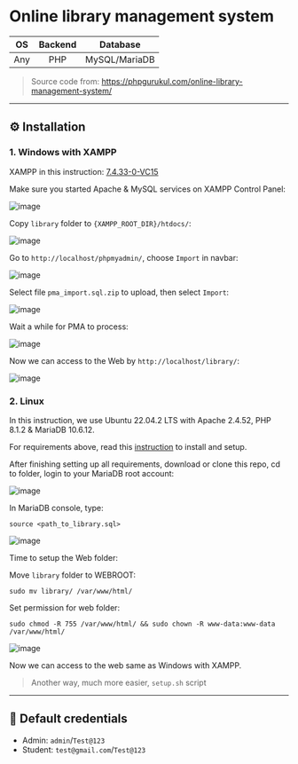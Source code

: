 # Online library management system

|  OS | Backend |    Database   |
|:---:|:-------:|:-------------:|
| Any |   PHP   | MySQL/MariaDB |

> Source code from: https://phpgurukul.com/online-library-management-system/
---

## **⚙️ Installation**

### **1. Windows with XAMPP**

XAMPP in this instruction: [7.4.33-0-VC15](https://sourceforge.net/projects/xampp/files/XAMPP%20Windows/7.4.33/xampp-portable-windows-x64-7.4.33-0-VC15.zip/download)

Make sure you started Apache & MySQL services on XAMPP Control Panel:

![image](https://github.com/MinhAnh1610/DBS401/assets/89181534/479b8db3-923a-4686-879e-cff0de69e472)

Copy `library` folder to `{XAMPP_ROOT_DIR}/htdocs/`:

![image](https://github.com/MinhAnh1610/DBS401/assets/89181534/296666dc-0a83-452c-a088-62f8c33e8921)

Go to `http://localhost/phpmyadmin/`, choose `Import` in navbar:

![image](https://github.com/MinhAnh1610/DBS401/assets/89181534/0c2d1f3f-cb47-477b-870f-f86880316fd4)

Select file `pma_import.sql.zip` to upload, then select `Import`:

![image](https://github.com/MinhAnh1610/DBS401/assets/89181534/7808c8fb-2c75-4784-af7d-5a5433bd3f57)

Wait a while for PMA to process:

![image](https://github.com/MinhAnh1610/DBS401/assets/89181534/21272ccc-965f-4cff-bdb2-3722ac6ec051)

Now we can access to the Web by `http://localhost/library/`:

![image](https://github.com/MinhAnh1610/DBS401/assets/89181534/8df1d313-1f55-4d7a-a00d-bbc6da4de540)

### **2. Linux**

In this instruction, we use Ubuntu 22.04.2 LTS with Apache 2.4.52, PHP 8.1.2 & MariaDB 10.6.12.

For requirements above, read this [instruction](https://www.digitalocean.com/community/tutorials/how-to-install-linux-apache-mysql-php-lamp-stack-on-ubuntu-22-04) to install and setup.

After finishing setting up all requirements, download or clone this repo, cd to folder, login to your MariaDB root account:

![image](https://github.com/MinhAnh1610/DBS401/assets/89181534/704d5bcd-3055-46e5-8db9-cf57240f5ee0)

In MariaDB console, type:

```console
source <path_to_library.sql>
```

![image](https://github.com/MinhAnh1610/DBS401/assets/89181534/de6a77e2-60fe-4adf-b3cd-e22dbd53d2fa)

Time to setup the Web folder:

Move `library` folder to WEBROOT:

```shell 
sudo mv library/ /var/www/html/
```

Set permission for web folder:

```shell
sudo chmod -R 755 /var/www/html/ && sudo chown -R www-data:www-data /var/www/html/ 
```

![image](https://github.com/MinhAnh1610/DBS401/assets/89181534/2e177fd5-abd8-4417-be7e-cb7c8f108f49)

Now we can access to the web same as Windows with XAMPP.

> Another way, much more easier, `setup.sh` script

---

## **🔐 Default credentials**

- Admin: `admin`/`Test@123`
- Student: `test@gmail.com`/`Test@123`
